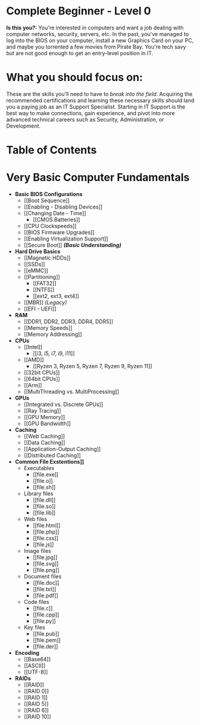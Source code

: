 # Complete Beginner - Level 0

**Is this you?:** You're interested in computers and want a job dealing with computer networks, security, servers, etc. In the past, you've managed to log into the BIOS on your computer, install a new Graphics Card on your PC, and maybe you torrented a few movies from Pirate Bay. You're tech savy but are not good enough to get an entry-level position in IT.

# What you should focus on:

These are the skills you'll need to have to _break into the field_. Acquiring the recommended certifications and learning these necessary skills should land you a paying job as an IT Support Specialist. Starting in IT Support is the best way to make connections, gain experience, and pivot into more advanced technical careers such as Security, Administration, or Development.

# Table of Contents

# Very Basic Computer Fundamentals

- **Basic BIOS Configurations**
    - [[Boot Sequence]]
    - [[Enabling - Disabling Devices]]
    - [[Changing Date - Time]]
        - [[CMOS Batteries]]
    - [[CPU Clockspeeds]]
    - [[BIOS Firmware Upgrades]]
    - [[Enabling Virtualization Support]]
    - [[Secure Boot]] ***(Basic Understanding)***
- **Hard Drive Basics**
    - [[Magnetic HDDs]]
    - [[SSDs]]
    - [[eMMC]]
    - [[Partitioning]]
        - [[FAT32]]
        - [[NTFS]]
        - [[ext2, ext3, ext4]]
    - [[MBR]] _(Legacy)_
    - [[EFI - UEFI]]
- **RAM**
    - [[DDR1, DDR2, DDR3, DDR4, DDR5]]
    - [[Memory Speeds]]
    - [[Memory Addressing]]
- **CPUs**
    - [[Intel]]
        - [[i3, i5, i7, i9, i11]]
    - [[AMD]]
        - [[Ryzen 3, Ryzen 5, Ryzen 7, Ryzen 9, Ryzen 11]]
    - [[32bit CPUs]]
    - [[64bit CPUs]]
    - [[Arm]]
    - [[MultiThreading vs. MultiProcessing]]
- **GPUs**
    - [[Integrated vs. Discrete GPUs]]
    - [[Ray Tracing]]
    - [[GPU Memory]]
    - [[GPU Bandwidth]]
- **Caching**
    - [[Web Caching]]
    - [[Data Caching]]
    - [[Application-Output Caching]]
    - [[Distributed Caching]]
- **Common File Exstentions]]**
    - Executables
        - [[file.exe]]
        - [[file.o]]
        - [[file.sh]]
    - Library files
        - [[file.dll]]
        - [[file.so]]
        - [[file.lib]]
    - Web files
        - [[file.html]]
        - [[file.php]]
        - [[file.css]]
        - [[file.js]]
    - Image files
        - [[file.jpg]]
        - [[file.svg]]
        - [[file.png]]
    - Document files
        - [[file.doc]]
        - [[file.txt]]
        - [[file.pdf]]
    - Code files
        - [[file.c]]
        - [[file.cpp]]
        - [[file.py]]
    - Key files
        - [[file.pub]]
        - [[file.pem]]
        - [[file.der]]
- **Encoding**
    - [[Base64]]
    - [[ASCII]]
    - [[UTF-8]]
- **RAIDs**
    - [[RAID]]
    - [[RAID 0]]
    - [[RAID 1]]
    - [[RAID 5]]
    - [[RAID 6]]
    - [[RAID 10]]
